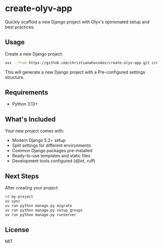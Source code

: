 # create-olyv-app

Quickly scaffold a new Django project with Olyv's opinionated setup and best practices.

## Usage

Create a new Django project:

```bash
uvx --from https://github.com/christianwhocodes/create-olyv-app.git create-olyv-app my-project
```

This will generate a new Django project with a Pre-configured settings structure.
<!-- - Django REST Framework setup
- CKEditor 5 integration
- Static file handling with django-compressor
- SASS processing
- Phone number field support
- Browser auto-reload for development -->

## Requirements

- Python 3.13+

## What's Included

Your new project comes with:
- Modern Django 5.2+ setup
- Split settings for different environments
- Common Django packages pre-installed
- Ready-to-use templates and static files
- Development tools configured (djlint, ruff)

## Next Steps

After creating your project:

```bash
cd my-project
uv sync
uv run python manage.py migrate
uv run python manage.py setup_groups
uv run python manage.py runserver
```

## License

MIT